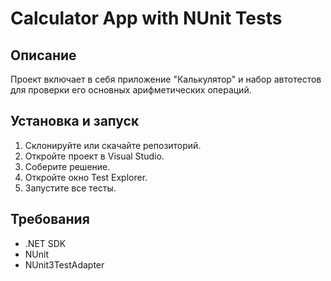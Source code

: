 # Calculator App with NUnit Tests

## Описание
Проект включает в себя приложение "Калькулятор" и набор автотестов для проверки его основных арифметических операций.

## Установка и запуск
1. Склонируйте или скачайте репозиторий.
2. Откройте проект в Visual Studio.
3. Соберите решение.
4. Откройте окно Test Explorer.
5. Запустите все тесты.

## Требования
- .NET SDK
- NUnit
- NUnit3TestAdapter
